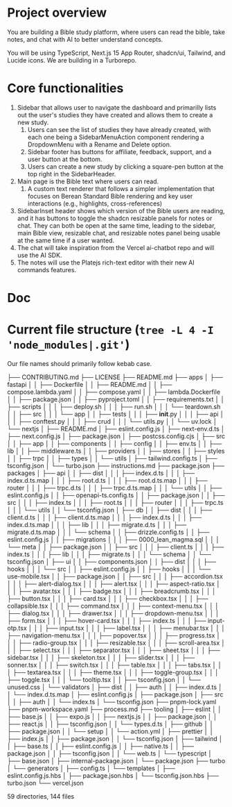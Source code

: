 # Project overview

You are building a Bible study platform, where users can read the bible, take notes, and chat with AI to better understand concepts.

You will be using TypeScript, Next.js 15 App Router, shadcn/ui, Tailwind, and Lucide icons. We are building in a Turborepo.

# Core functionalities

1. Sidebar that allows user to navigate the dashboard and primarilly lists out the user's studies they have created and allows them to create a new study.
   1. Users can see the list of studies they have already created, with each one being a SidebarMenuAction component rendering a DropdownMenu with a Rename and Delete option.
   2. Sidebar footer has buttons for affiliate, feedback, support, and a user button at the bottom.
   3. Users can create a new study by clicking a square-pen button at the top right in the SidebarHeader.
2. Main page is the Bible text where users can read.
   1. A custom text renderer that follows a simpler implementation that focuses on Berean Standard Bible rendering and key user interactions (e.g., highlights, cross-references)
3. SidebarInset header shows which version of the Bible users are reading, and it has buttons to toggle the shadcn resizable panels for notes or chat. They can both be open at the same time, leading to the sidebar, main Bible view, resizable chat, and resizable notes panel being usable at the same time if a user wanted.
4. The chat will take inspiration from the Vercel ai-chatbot repo and will use the AI SDK.
5. The notes will use the Platejs rich-text editor with their new AI commands features.

# Doc

# Current file structure (`tree -L 4 -I 'node_modules|.git'`)

Our file names should primarily follow kebab case.

├── CONTRIBUTING.md
├── LICENSE
├── README.md
├── apps
│ ├── fastapi
│ │ ├── Dockerfile
│ │ ├── README.md
│ │ ├── compose.lambda.yaml
│ │ ├── compose.yaml
│ │ ├── lambda.Dockerfile
│ │ ├── package.json
│ │ ├── pyproject.toml
│ │ ├── requirements.txt
│ │ ├── scripts
│ │ │ ├── deploy.sh
│ │ │ ├── run.sh
│ │ │ └── teardown.sh
│ │ ├── src
│ │ │ └── app
│ │ ├── tests
│ │ │ ├── **init**.py
│ │ │ ├── api
│ │ │ ├── conftest.py
│ │ │ ├── crud
│ │ │ └── utils.py
│ │ └── uv.lock
│ └── nextjs
│ ├── README.md
│ ├── eslint.config.js
│ ├── next-env.d.ts
│ ├── next.config.js
│ ├── package.json
│ ├── postcss.config.cjs
│ ├── src
│ │ ├── app
│ │ ├── components
│ │ ├── config
│ │ ├── env.ts
│ │ ├── lib
│ │ ├── middleware.ts
│ │ ├── providers
│ │ ├── stores
│ │ ├── styles
│ │ ├── trpc
│ │ ├── types
│ │ └── utils
│ ├── tailwind.config.ts
│ ├── tsconfig.json
│ └── turbo.json
├── instructions.md
├── package.json
├── packages
│ ├── api
│ │ ├── dist
│ │ │ ├── index.d.ts
│ │ │ ├── index.d.ts.map
│ │ │ ├── root.d.ts
│ │ │ ├── root.d.ts.map
│ │ │ ├── router
│ │ │ ├── trpc.d.ts
│ │ │ ├── trpc.d.ts.map
│ │ │ └── utils
│ │ ├── eslint.config.js
│ │ ├── openapi-ts.config.ts
│ │ ├── package.json
│ │ ├── src
│ │ │ ├── index.ts
│ │ │ ├── root.ts
│ │ │ ├── router
│ │ │ ├── trpc.ts
│ │ │ └── utils
│ │ └── tsconfig.json
│ ├── db
│ │ ├── dist
│ │ │ ├── client.d.ts
│ │ │ ├── client.d.ts.map
│ │ │ ├── index.d.ts
│ │ │ ├── index.d.ts.map
│ │ │ ├── lib
│ │ │ ├── migrate.d.ts
│ │ │ ├── migrate.d.ts.map
│ │ │ └── schema
│ │ ├── drizzle.config.ts
│ │ ├── eslint.config.js
│ │ ├── migrations
│ │ │ ├── 0000_lean_magma.sql
│ │ │ └── meta
│ │ ├── package.json
│ │ ├── src
│ │ │ ├── client.ts
│ │ │ ├── index.ts
│ │ │ ├── lib
│ │ │ ├── migrate.ts
│ │ │ └── schema
│ │ └── tsconfig.json
│ ├── ui
│ │ ├── components.json
│ │ ├── dist
│ │ │ ├── hooks
│ │ │ └── src
│ │ ├── eslint.config.js
│ │ ├── hooks
│ │ │ └── use-mobile.tsx
│ │ ├── package.json
│ │ ├── src
│ │ │ ├── accordion.tsx
│ │ │ ├── alert-dialog.tsx
│ │ │ ├── alert.tsx
│ │ │ ├── aspect-ratio.tsx
│ │ │ ├── avatar.tsx
│ │ │ ├── badge.tsx
│ │ │ ├── breadcrumb.tsx
│ │ │ ├── button.tsx
│ │ │ ├── card.tsx
│ │ │ ├── checkbox.tsx
│ │ │ ├── collapsible.tsx
│ │ │ ├── command.tsx
│ │ │ ├── context-menu.tsx
│ │ │ ├── dialog.tsx
│ │ │ ├── drawer.tsx
│ │ │ ├── dropdown-menu.tsx
│ │ │ ├── form.tsx
│ │ │ ├── hover-card.tsx
│ │ │ ├── index.ts
│ │ │ ├── input-otp.tsx
│ │ │ ├── input.tsx
│ │ │ ├── label.tsx
│ │ │ ├── menubar.tsx
│ │ │ ├── navigation-menu.tsx
│ │ │ ├── popover.tsx
│ │ │ ├── progress.tsx
│ │ │ ├── radio-group.tsx
│ │ │ ├── resizable.tsx
│ │ │ ├── scroll-area.tsx
│ │ │ ├── select.tsx
│ │ │ ├── separator.tsx
│ │ │ ├── sheet.tsx
│ │ │ ├── sidebar.tsx
│ │ │ ├── skeleton.tsx
│ │ │ ├── slider.tsx
│ │ │ ├── sonner.tsx
│ │ │ ├── switch.tsx
│ │ │ ├── table.tsx
│ │ │ ├── tabs.tsx
│ │ │ ├── textarea.tsx
│ │ │ ├── theme.tsx
│ │ │ ├── toggle-group.tsx
│ │ │ ├── toggle.tsx
│ │ │ └── tooltip.tsx
│ │ ├── tsconfig.json
│ │ └── unused.css
│ └── validators
│ ├── dist
│ │ ├── auth
│ │ ├── index.d.ts
│ │ └── index.d.ts.map
│ ├── eslint.config.js
│ ├── package.json
│ ├── src
│ │ ├── auth
│ │ └── index.ts
│ └── tsconfig.json
├── pnpm-lock.yaml
├── pnpm-workspace.yaml
├── process.md
├── tooling
│ ├── eslint
│ │ ├── base.js
│ │ ├── expo.js
│ │ ├── nextjs.js
│ │ ├── package.json
│ │ ├── react.js
│ │ ├── tsconfig.json
│ │ └── types.d.ts
│ ├── github
│ │ ├── package.json
│ │ └── setup
│ │ └── action.yml
│ ├── prettier
│ │ ├── index.js
│ │ ├── package.json
│ │ └── tsconfig.json
│ ├── tailwind
│ │ ├── base.ts
│ │ ├── eslint.config.js
│ │ ├── native.ts
│ │ ├── package.json
│ │ ├── tsconfig.json
│ │ └── web.ts
│ └── typescript
│ ├── base.json
│ ├── internal-package.json
│ └── package.json
├── turbo
│ └── generators
│ ├── config.ts
│ └── templates
│ ├── eslint.config.js.hbs
│ ├── package.json.hbs
│ └── tsconfig.json.hbs
├── turbo.json
└── vercel.json

59 directories, 144 files
